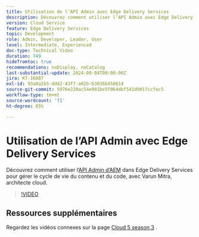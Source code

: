 ```yaml
---
title: Utilisation de l’API Admin avec Edge Delivery Services
description: Découvrez comment utiliser l’API Admin avec Edge Delivery Services pour gérer le cycle de vie du contenu et du code.
version: Cloud Service
feature: Edge Delivery Services
topic: Development
role: Admin, Developer, Leader, User
level: Intermediate, Experienced
doc-type: Technical Video
duration: 749
hidefromtoc: true
recommendations: noDisplay, noCatalog
last-substantial-update: 2024-09-04T00:00:00Z
jira: KT-16087
exl-id: 93a8a2b5-ddd2-43f7-a02b-63036b450614
source-git-commit: 5976e220ac54e901be5f064dbf541d901fccfec5
workflow-type: tm+mt
source-wordcount: '71'
ht-degree: 85%

---
```


# Utilisation de l’API Admin avec Edge Delivery Services

Découvrez comment utiliser l’[API Admin d’AEM](https://www.aem.live/docs/admin.html) dans Edge Delivery Services pour gérer le cycle de vie du contenu et du code, avec Varun Mitra, architecte cloud.

>[!VIDEO](https://video.tv.adobe.com/v/3433158/?learn=on)

## Ressources supplémentaires

Regardez les vidéos connexes sur la page [Cloud 5 season 3](../cloud5-season-3.md) .
